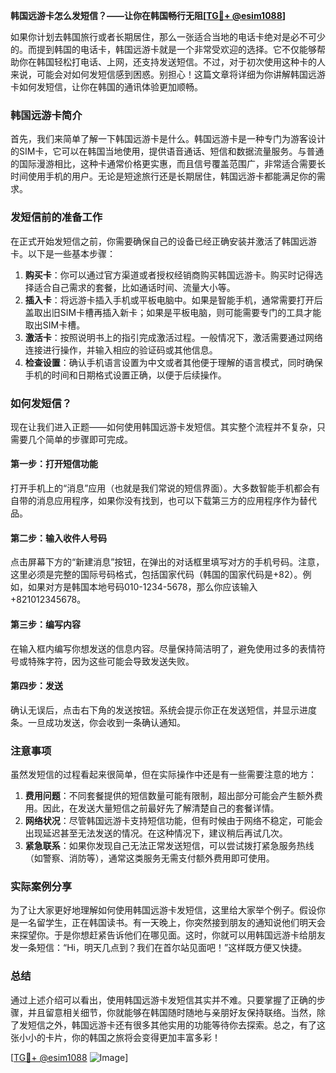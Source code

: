 **韩国远游卡怎么发短信？——让你在韩国畅行无阻[[TG💪+ @esim1088](https://t.me/s/esim1088)]**

如果你计划去韩国旅行或者长期居住，那么一张适合当地的电话卡绝对是必不可少的。而提到韩国的电话卡，韩国远游卡就是一个非常受欢迎的选择。它不仅能够帮助你在韩国轻松打电话、上网，还支持发送短信。不过，对于初次使用这种卡的人来说，可能会对如何发短信感到困惑。别担心！这篇文章将详细为你讲解韩国远游卡如何发短信，让你在韩国的通讯体验更加顺畅。

### 韩国远游卡简介

首先，我们来简单了解一下韩国远游卡是什么。韩国远游卡是一种专门为游客设计的SIM卡，它可以在韩国当地使用，提供语音通话、短信和数据流量服务。与普通的国际漫游相比，这种卡通常价格更实惠，而且信号覆盖范围广，非常适合需要长时间使用手机的用户。无论是短途旅行还是长期居住，韩国远游卡都能满足你的需求。

### 发短信前的准备工作

在正式开始发短信之前，你需要确保自己的设备已经正确安装并激活了韩国远游卡。以下是一些基本步骤：

1. **购买卡**：你可以通过官方渠道或者授权经销商购买韩国远游卡。购买时记得选择适合自己需求的套餐，比如通话时间、流量大小等。
2. **插入卡**：将远游卡插入手机或平板电脑中。如果是智能手机，通常需要打开后盖取出旧SIM卡槽再插入新卡；如果是平板电脑，则可能需要专门的工具才能取出SIM卡槽。
3. **激活卡**：按照说明书上的指引完成激活过程。一般情况下，激活需要通过网络连接进行操作，并输入相应的验证码或其他信息。
4. **检查设置**：确认手机语言设置为中文或者其他便于理解的语言模式，同时确保手机的时间和日期格式设置正确，以便于后续操作。

### 如何发短信？

现在让我们进入正题——如何使用韩国远游卡发短信。其实整个流程并不复杂，只需要几个简单的步骤即可完成。

#### 第一步：打开短信功能
打开手机上的“消息”应用（也就是我们常说的短信界面）。大多数智能手机都会有自带的消息应用程序，如果你没有找到，也可以下载第三方的应用程序作为替代品。

#### 第二步：输入收件人号码
点击屏幕下方的“新建消息”按钮，在弹出的对话框里填写对方的手机号码。注意，这里必须是完整的国际号码格式，包括国家代码（韩国的国家代码是+82）。例如，如果对方是韩国本地号码010-1234-5678，那么你应该输入+821012345678。

#### 第三步：编写内容
在输入框内编写你想发送的信息内容。尽量保持简洁明了，避免使用过多的表情符号或特殊字符，因为这些可能会导致发送失败。

#### 第四步：发送
确认无误后，点击右下角的发送按钮。系统会提示你正在发送短信，并显示进度条。一旦成功发送，你会收到一条确认通知。

### 注意事项

虽然发短信的过程看起来很简单，但在实际操作中还是有一些需要注意的地方：

1. **费用问题**：不同套餐提供的短信数量可能有限制，超出部分可能会产生额外费用。因此，在发送大量短信之前最好先了解清楚自己的套餐详情。
2. **网络状况**：尽管韩国远游卡支持短信功能，但有时候由于网络不稳定，可能会出现延迟甚至无法发送的情况。在这种情况下，建议稍后再试几次。
3. **紧急联系**：如果你发现自己无法正常发送短信，可以尝试拨打紧急服务热线（如警察、消防等），通常这类服务无需支付额外费用即可使用。

### 实际案例分享

为了让大家更好地理解如何使用韩国远游卡发短信，这里给大家举个例子。假设你是一名留学生，正在韩国读书。有一天晚上，你突然接到朋友的通知说他们明天会来探望你。于是你想赶紧告诉他们在哪见面。这时，你就可以用韩国远游卡给朋友发一条短信：“Hi，明天几点到？我们在首尔站见面吧！”这样既方便又快捷。

### 总结

通过上述介绍可以看出，使用韩国远游卡发短信其实并不难。只要掌握了正确的步骤，并且留意相关细节，你就能够在韩国随时随地与亲朋好友保持联络。当然，除了发短信之外，韩国远游卡还有很多其他实用的功能等待你去探索。总之，有了这张小小的卡片，你的韩国之旅将会变得更加丰富多彩！

[[TG💪+ @esim1088](https://t.me/s/esim1088) ![Image](https://i.postimg.cc/4NQfJmqS/Snipaste-2025-05-13-00-14-12.png)]